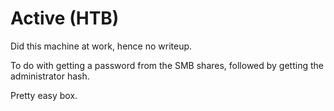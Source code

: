 # Active (HTB)

Did this machine at work, hence no writeup.

To do with getting a password from the SMB shares, followed by getting the administrator hash.

Pretty easy box.
